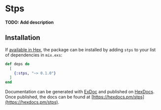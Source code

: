 # Stps

**TODO: Add description**

## Installation

If [available in Hex](https://hex.pm/docs/publish), the package can be installed
by adding `stps` to your list of dependencies in `mix.exs`:

```elixir
def deps do
  [
    {:stps, "~> 0.1.0"}
  ]
end
```

Documentation can be generated with [ExDoc](https://github.com/elixir-lang/ex_doc)
and published on [HexDocs](https://hexdocs.pm). Once published, the docs can
be found at [https://hexdocs.pm/stps](https://hexdocs.pm/stps).


